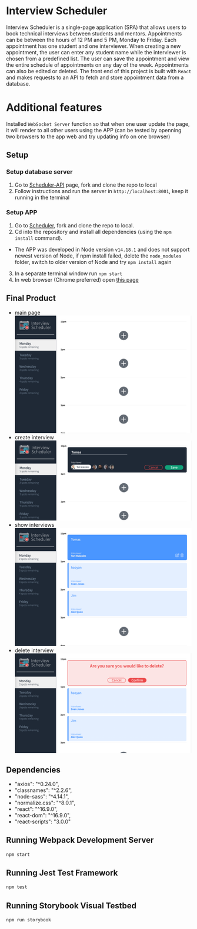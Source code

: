 # Interview Scheduler

Interview Scheduler is a single-page application (SPA) that allows users to book technical interviews between students and mentors. Appointments can be between the hours of 12 PM and 5 PM, Monday to Friday. Each appointment has one student and one interviewer. When creating a new appointment, the user can enter any student name while the interviewer is chosen from a predefined list. The user can save the appointment and view the entire schedule of appointments on any day of the week. Appointments can also be edited or deleted. The front end of this project is built with `React` and makes requests to an API to fetch and store appointment data from a database.

# Additional features

Installed `WebSocket Server` function so that when one user update the page, it will render to all other users using the APP (can be tested by openning two browsers to the app web and try updating info on one browser)

## Setup

### Setup database server

1. Go to [Scheduler-API](https://github.com/yuhaoyann/scheduler-api) page, fork and clone the repo to local
2. Follow instructions and run the server in `http://localhost:8001`, keep it running in the terminal

### Setup APP

1. Go to [Scheduler](https://github.com/yuhaoyann/scheduler), fork and clone the repo to local.
2. Cd into the repository and install all dependencies (using the `npm install` command).

- The APP was developed in Node version `v14.18.1` and does not support newest version of Node, if npm install failed, delete the `node_modules` folder, switch to older version of Node and try `npm install` again

3. In a separate terminal window run `npm start`
4. In web browser (Chrome preferred) open [this page](http://localhost:8080/)

## Final Product

- main page
  !["main page"](https://github.com/yuhaoyann/scheduler/blob/master/public/docs/1.main_page.png)<br />
- create interview
  !["create interview"](https://github.com/yuhaoyann/scheduler/blob/master/public/docs/2.create_interview.png)<br />
- show interviews
  !["show interviews"](https://github.com/yuhaoyann/scheduler/blob/master/public/docs/3.show_page.png)<br />
- delete interview
  !["delete interview"](https://github.com/yuhaoyann/scheduler/blob/master/public/docs/4.delete_interviews.png)

## Dependencies

- "axios": "^0.24.0",
- "classnames": "^2.2.6",
- "node-sass": "^4.14.1",
- "normalize.css": "^8.0.1",
- "react": "^16.9.0",
- "react-dom": "^16.9.0",
- "react-scripts": "3.0.0"

## Running Webpack Development Server

```sh
npm start
```

## Running Jest Test Framework

```sh
npm test
```

## Running Storybook Visual Testbed

```sh
npm run storybook
```
